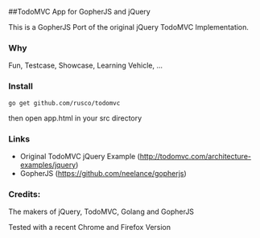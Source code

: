 ##TodoMVC App for GopherJS and jQuery

This is a GopherJS Port of the original jQuery TodoMVC Implementation.

### Why

Fun, Testcase, Showcase, Learning Vehicle, ...

### Install

    go get github.com/rusco/todomvc 
    
then open app.html in your src directory

### Links

- Original TodoMVC jQuery Example (http://todomvc.com/architecture-examples/jquery)
- GopherJS (https://github.com/neelance/gopherjs)

### Credits: 

The makers of jQuery, TodoMVC, Golang and GopherJS

Tested with a recent Chrome and Firefox Version
